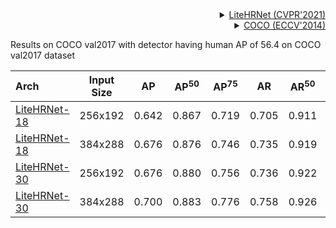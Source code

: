 <!-- [ALGORITHM] -->

<details>
<summary align="right"><a href="https://arxiv.org/abs/2104.06403">LiteHRNet (CVPR'2021)</a></summary>

```bibtex
@inproceedings{Yulitehrnet21,
  title={Lite-HRNet: A Lightweight High-Resolution Network},
  author={Yu, Changqian and Xiao, Bin and Gao, Changxin and Yuan, Lu and Zhang, Lei and Sang, Nong and Wang, Jingdong},
  booktitle={CVPR},
  year={2021}
}
```

</details>

<!-- [DATASET] -->

<details>
<summary align="right"><a href="https://link.springer.com/chapter/10.1007/978-3-319-10602-1_48">COCO (ECCV'2014)</a></summary>

```bibtex
@inproceedings{lin2014microsoft,
  title={Microsoft coco: Common objects in context},
  author={Lin, Tsung-Yi and Maire, Michael and Belongie, Serge and Hays, James and Perona, Pietro and Ramanan, Deva and Doll{\'a}r, Piotr and Zitnick, C Lawrence},
  booktitle={European conference on computer vision},
  pages={740--755},
  year={2014},
  organization={Springer}
}
```

</details>

Results on COCO val2017 with detector having human AP of 56.4 on COCO val2017 dataset

| Arch                                          | Input Size |  AP   | AP<sup>50</sup> | AP<sup>75</sup> |  AR   | AR<sup>50</sup> |                     ckpt                      |                      log                      |
| :-------------------------------------------- | :--------: | :---: | :-------------: | :-------------: | :---: | :-------------: | :-------------------------------------------: | :-------------------------------------------: |
| [LiteHRNet-18](/configs/body_2d_keypoint/topdown_heatmap/coco/td-hm_litehrnet-18_8xb64-210e_coco-256x192.py) |  256x192   | 0.642 |      0.867      |      0.719      | 0.705 |      0.911      | [ckpt](https://download.openmmlab.com/mmpose/top_down/litehrnet/litehrnet18_coco_256x192-6bace359_20211230.pth) | [log](https://download.openmmlab.com/mmpose/top_down/litehrnet/litehrnet18_coco_256x192_20211230.log.json) |
| [LiteHRNet-18](/configs/body_2d_keypoint/topdown_heatmap/coco/td-hm_litehrnet-18_8xb32-210e_coco-384x288.py) |  384x288   | 0.676 |      0.876      |      0.746      | 0.735 |      0.919      | [ckpt](https://download.openmmlab.com/mmpose/top_down/litehrnet/litehrnet18_coco_384x288-8d4dac48_20211230.pth) | [log](https://download.openmmlab.com/mmpose/top_down/litehrnet/litehrnet18_coco_384x288_20211230.log.json) |
| [LiteHRNet-30](/configs/body_2d_keypoint/topdown_heatmap/coco/td-hm_litehrnet-30_8xb64-210e_coco-256x192.py) |  256x192   | 0.676 |      0.880      |      0.756      | 0.736 |      0.922      | [ckpt](https://download.openmmlab.com/mmpose/top_down/litehrnet/litehrnet30_coco_256x192-4176555b_20210626.pth) | [log](https://download.openmmlab.com/mmpose/top_down/litehrnet/litehrnet30_coco_256x192_20210626.log.json) |
| [LiteHRNet-30](/configs/body_2d_keypoint/topdown_heatmap/coco/td-hm_litehrnet-30_8xb32-210e_coco-384x288.py) |  384x288   | 0.700 |      0.883      |      0.776      | 0.758 |      0.926      | [ckpt](https://download.openmmlab.com/mmpose/top_down/litehrnet/litehrnet30_coco_384x288-a3aef5c4_20210626.pth) | [log](https://download.openmmlab.com/mmpose/top_down/litehrnet/litehrnet30_coco_384x288_20210626.log.json) |
